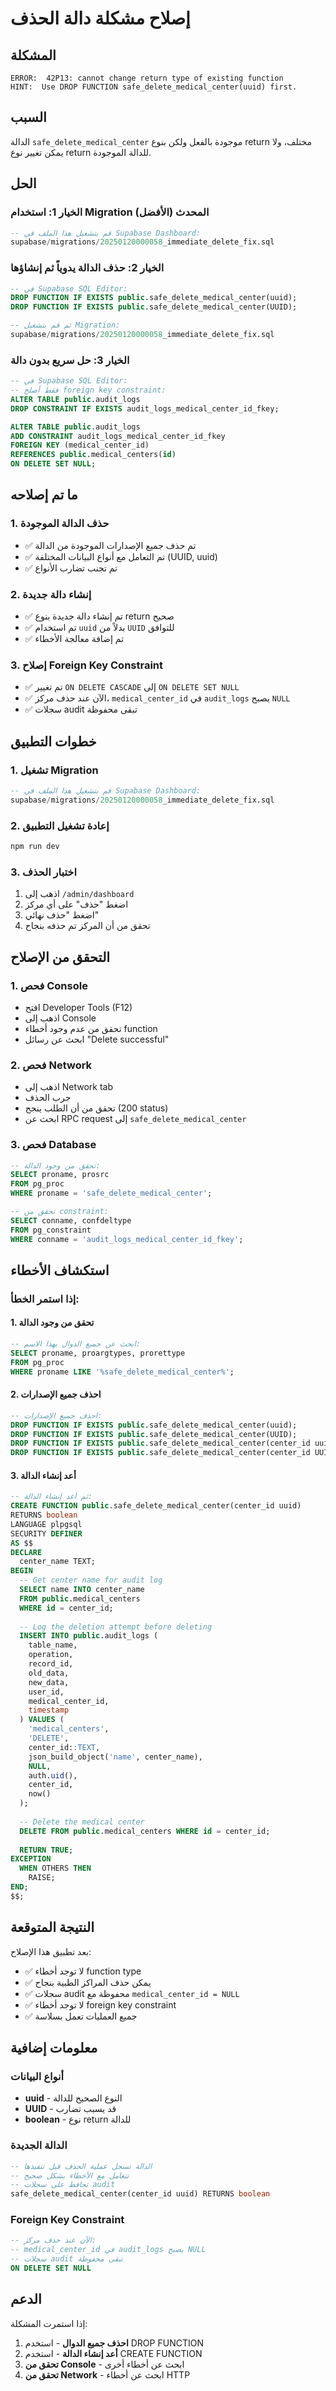# إصلاح مشكلة دالة الحذف

## المشكلة
```
ERROR:  42P13: cannot change return type of existing function
HINT:  Use DROP FUNCTION safe_delete_medical_center(uuid) first.
```

## السبب
الدالة `safe_delete_medical_center` موجودة بالفعل ولكن بنوع return مختلف، ولا يمكن تغيير نوع return للدالة الموجودة.

## الحل

### الخيار 1: استخدام Migration المحدث (الأفضل)
```sql
-- قم بتشغيل هذا الملف في Supabase Dashboard:
supabase/migrations/20250120000058_immediate_delete_fix.sql
```

### الخيار 2: حذف الدالة يدوياً ثم إنشاؤها
```sql
-- في Supabase SQL Editor:
DROP FUNCTION IF EXISTS public.safe_delete_medical_center(uuid);
DROP FUNCTION IF EXISTS public.safe_delete_medical_center(UUID);

-- ثم قم بتشغيل Migration:
supabase/migrations/20250120000058_immediate_delete_fix.sql
```

### الخيار 3: حل سريع بدون دالة
```sql
-- في Supabase SQL Editor:
-- فقط أصلح foreign key constraint:
ALTER TABLE public.audit_logs 
DROP CONSTRAINT IF EXISTS audit_logs_medical_center_id_fkey;

ALTER TABLE public.audit_logs 
ADD CONSTRAINT audit_logs_medical_center_id_fkey 
FOREIGN KEY (medical_center_id) 
REFERENCES public.medical_centers(id) 
ON DELETE SET NULL;
```

## ما تم إصلاحه

### 1. حذف الدالة الموجودة
- ✅ تم حذف جميع الإصدارات الموجودة من الدالة
- ✅ تم التعامل مع أنواع البيانات المختلفة (UUID, uuid)
- ✅ تم تجنب تضارب الأنواع

### 2. إنشاء دالة جديدة
- ✅ تم إنشاء دالة جديدة بنوع return صحيح
- ✅ تم استخدام `uuid` بدلاً من `UUID` للتوافق
- ✅ تم إضافة معالجة الأخطاء

### 3. إصلاح Foreign Key Constraint
- ✅ تم تغيير `ON DELETE CASCADE` إلى `ON DELETE SET NULL`
- ✅ الآن عند حذف مركز، `medical_center_id` في `audit_logs` يصبح `NULL`
- ✅ سجلات audit تبقى محفوظة

## خطوات التطبيق

### 1. تشغيل Migration
```sql
-- قم بتشغيل هذا الملف في Supabase Dashboard:
supabase/migrations/20250120000058_immediate_delete_fix.sql
```

### 2. إعادة تشغيل التطبيق
```bash
npm run dev
```

### 3. اختبار الحذف
1. اذهب إلى `/admin/dashboard`
2. اضغط "حذف" على أي مركز
3. اضغط "حذف نهائي"
4. تحقق من أن المركز تم حذفه بنجاح

## التحقق من الإصلاح

### 1. فحص Console
- افتح Developer Tools (F12)
- اذهب إلى Console
- تحقق من عدم وجود أخطاء function
- ابحث عن رسائل "Delete successful"

### 2. فحص Network
- اذهب إلى Network tab
- جرب الحذف
- تحقق من أن الطلب ينجح (200 status)
- ابحث عن RPC request إلى `safe_delete_medical_center`

### 3. فحص Database
```sql
-- تحقق من وجود الدالة:
SELECT proname, prosrc 
FROM pg_proc 
WHERE proname = 'safe_delete_medical_center';

-- تحقق من constraint:
SELECT conname, confdeltype 
FROM pg_constraint 
WHERE conname = 'audit_logs_medical_center_id_fkey';
```

## استكشاف الأخطاء

### إذا استمر الخطأ:

#### 1. تحقق من وجود الدالة
```sql
-- ابحث عن جميع الدوال بهذا الاسم:
SELECT proname, proargtypes, prorettype 
FROM pg_proc 
WHERE proname LIKE '%safe_delete_medical_center%';
```

#### 2. احذف جميع الإصدارات
```sql
-- احذف جميع الإصدارات:
DROP FUNCTION IF EXISTS public.safe_delete_medical_center(uuid);
DROP FUNCTION IF EXISTS public.safe_delete_medical_center(UUID);
DROP FUNCTION IF EXISTS public.safe_delete_medical_center(center_id uuid);
DROP FUNCTION IF EXISTS public.safe_delete_medical_center(center_id UUID);
```

#### 3. أعد إنشاء الدالة
```sql
-- ثم أعد إنشاء الدالة:
CREATE FUNCTION public.safe_delete_medical_center(center_id uuid)
RETURNS boolean
LANGUAGE plpgsql
SECURITY DEFINER
AS $$
DECLARE
  center_name TEXT;
BEGIN
  -- Get center name for audit log
  SELECT name INTO center_name 
  FROM public.medical_centers 
  WHERE id = center_id;
  
  -- Log the deletion attempt before deleting
  INSERT INTO public.audit_logs (
    table_name,
    operation,
    record_id,
    old_data,
    new_data,
    user_id,
    medical_center_id,
    timestamp
  ) VALUES (
    'medical_centers',
    'DELETE',
    center_id::TEXT,
    json_build_object('name', center_name),
    NULL,
    auth.uid(),
    center_id,
    now()
  );
  
  -- Delete the medical center
  DELETE FROM public.medical_centers WHERE id = center_id;
  
  RETURN TRUE;
EXCEPTION
  WHEN OTHERS THEN
    RAISE;
END;
$$;
```

## النتيجة المتوقعة
بعد تطبيق هذا الإصلاح:
- ✅ لا توجد أخطاء function type
- ✅ يمكن حذف المراكز الطبية بنجاح
- ✅ سجلات audit محفوظة مع `medical_center_id = NULL`
- ✅ لا توجد أخطاء foreign key constraint
- ✅ جميع العمليات تعمل بسلاسة

## معلومات إضافية

### أنواع البيانات
- **uuid** - النوع الصحيح للدالة
- **UUID** - قد يسبب تضارب
- **boolean** - نوع return للدالة

### الدالة الجديدة
```sql
-- الدالة تسجل عملية الحذف قبل تنفيذها
-- تتعامل مع الأخطاء بشكل صحيح
-- تحافظ على سجلات audit
safe_delete_medical_center(center_id uuid) RETURNS boolean
```

### Foreign Key Constraint
```sql
-- الآن عند حذف مركز:
-- medical_center_id في audit_logs يصبح NULL
-- سجلات audit تبقى محفوظة
ON DELETE SET NULL
```

## الدعم
إذا استمرت المشكلة:
1. **احذف جميع الدوال** - استخدم DROP FUNCTION
2. **أعد إنشاء الدالة** - استخدم CREATE FUNCTION
3. **تحقق من Console** - ابحث عن أخطاء أخرى
4. **تحقق من Network** - ابحث عن أخطاء HTTP
